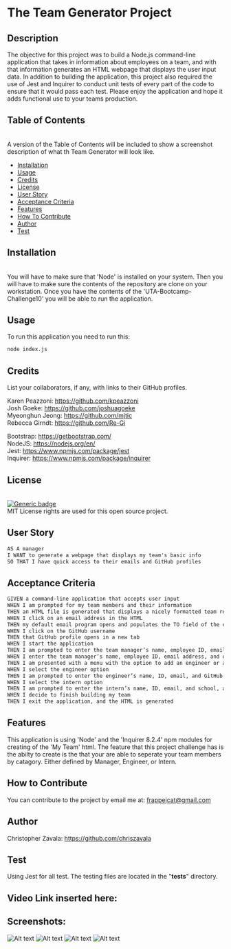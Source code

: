 # The Team Generator Project

## Description 
The objective for this project was to build a Node.js command-line application that takes in information about employees on a team, and with that information generates an HTML webpage that displays the user input data. In addition to building the application, this project also required the use of Jest and Inquirer to conduct unit tests of every part of the code to ensure that it would pass each test. Please enjoy the application and hope it adds functional use to your teams production.
 
## Table of Contents
\
A version of the Table of Contents will be included to show a screenshot description of what th Team Generator will look like.

  - [Installation](#installation)
  - [Usage](#usage)
  - [Credits](#credits)
  - [License](#license)
  - [User Story](#user-story)
  - [Acceptance Criteria](#acceptance-criteria)
  - [Features](#features)
  - [How To Contribute](#how-to-contribute)
  - [Author](#author)
  - [Test](#test)

## Installation 
 \
You will have to make sure that 'Node' is installed on your system. Then you will have to make sure the contents of the repository are clone on your workstation. Once you have the contents of the 'UTA-Bootcamp-Challenge10' you will be able to run the application.

## Usage
To run this application you need to run this:


```bash
node index.js
``` 


## Credits
List your collaborators, if any, with links to their GitHub profiles.

Karen Peazzoni: https://github.com/kpeazzoni \
Josh Goeke: https://github.com/joshuagoeke \
Myeonghun Jeong: https://github.com/mjtic \
Rebecca Girndt: <https://github.com/Re-Gi> 

Bootstrap: https://getbootstrap.com/ \
NodeJS: https://nodejs.org/en/ \
Jest: https://www.npmjs.com/package/jest \
Inquirer: https://www.npmjs.com/package/inquirer


  
## License 
\
[![Generic badge](https://img.shields.io/badge/License-MIT&ensp;License-purple.svg)](https://choosealicense.com/licenses/mit-license/.)
\
MIT License rights are used for this open source project. 



## User Story

```md
AS A manager
I WANT to generate a webpage that displays my team's basic info
SO THAT I have quick access to their emails and GitHub profiles
```
  
## Acceptance Criteria 
  ```md
GIVEN a command-line application that accepts user input
WHEN I am prompted for my team members and their information
THEN an HTML file is generated that displays a nicely formatted team roster based on user input
WHEN I click on an email address in the HTML
THEN my default email program opens and populates the TO field of the email with the address
WHEN I click on the GitHub username
THEN that GitHub profile opens in a new tab
WHEN I start the application
THEN I am prompted to enter the team manager’s name, employee ID, email address, and office number
WHEN I enter the team manager’s name, employee ID, email address, and office number
THEN I am presented with a menu with the option to add an engineer or an intern or to finish building my team
WHEN I select the engineer option
THEN I am prompted to enter the engineer’s name, ID, email, and GitHub username, and I am taken back to the menu
WHEN I select the intern option
THEN I am prompted to enter the intern’s name, ID, email, and school, and I am taken back to the menu
WHEN I decide to finish building my team
THEN I exit the application, and the HTML is generated
```
 
## Features
This application is using 'Node' and the 'Inquirer 8.2.4' npm modules for creating of the 'My Team' html. The feature that this project challenge has is the abilty to create is the that your are able to seperate your team members by catagory. Either defined by Manager, Engineer, or Intern. 

## How to Contribute
You can contribute to the project by email me at: frappejcat@gmail.com 

## Author 
Christopher Zavala:
https://github.com/chriszavala 

## Test
Using Jest for all test. The testing files are located in the "__tests__" directory.  

## Video Link inserted here:

## Screenshots:
![Alt text](./assets/images/1%20image.jpg)
![Alt text](./assets/images/2%20image.jpg)
![Alt text](./assets/images/3%20image.jpg)
![Alt text](./assets/images/Website.jpg)

